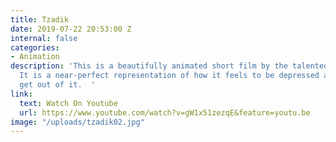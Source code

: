 ```yaml
---
title: Tzadik
date: 2019-07-22 20:53:00 Z
internal: false
categories:
- Animation
description: 'This is a beautifully animated short film by the talented Oriel Berkovits.
  It is a near-perfect representation of how it feels to be depressed and trying to
  get out of it.  '
link:
  text: Watch On Youtube
  url: https://www.youtube.com/watch?v=gW1x51zezqE&feature=youtu.be
image: "/uploads/tzadik02.jpg"
---
```


